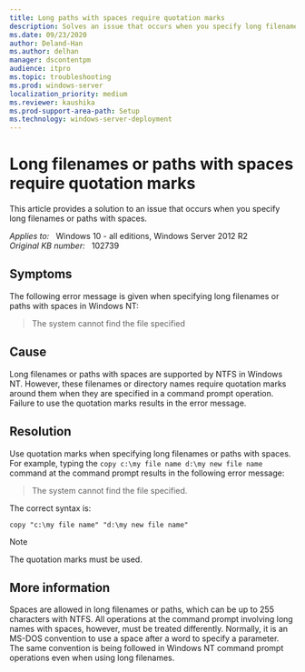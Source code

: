 ```yaml
---
title: Long paths with spaces require quotation marks
description: Solves an issue that occurs when you specify long filenames or paths with spaces.
ms.date: 09/23/2020
author: Deland-Han
ms.author: delhan
manager: dscontentpm
audience: itpro
ms.topic: troubleshooting
ms.prod: windows-server
localization_priority: medium
ms.reviewer: kaushika
ms.prod-support-area-path: Setup
ms.technology: windows-server-deployment
---
```

# Long filenames or paths with spaces require quotation marks

This article provides a solution to an issue that occurs when you specify long filenames or paths with spaces.

_Applies to:_ &nbsp; Windows 10 - all editions, Windows Server 2012 R2  
_Original KB number:_ &nbsp; 102739

## Symptoms

The following error message is given when specifying long filenames or paths with spaces in Windows NT:

> The system cannot find the file specified

## Cause

Long filenames or paths with spaces are supported by NTFS in Windows NT. However, these filenames or directory names require quotation marks around them when they are specified in a command prompt operation. Failure to use the quotation marks results in the error message.

## Resolution

Use quotation marks when specifying long filenames or paths with spaces. For example, typing the `copy c:\my file name d:\my new file name` command at the command prompt results in the following error message:

> The system cannot find the file specified.

The correct syntax is:

```console
copy "c:\my file name" "d:\my new file name"
```

> [!NOTE]
> The quotation marks must be used.

## More information

Spaces are allowed in long filenames or paths, which can be up to 255 characters with NTFS. All operations at the command prompt involving long names with spaces, however, must be treated differently. Normally, it is an MS-DOS convention to use a space after a word to specify a parameter. The same convention is being followed in Windows NT command prompt operations even when using long filenames.
